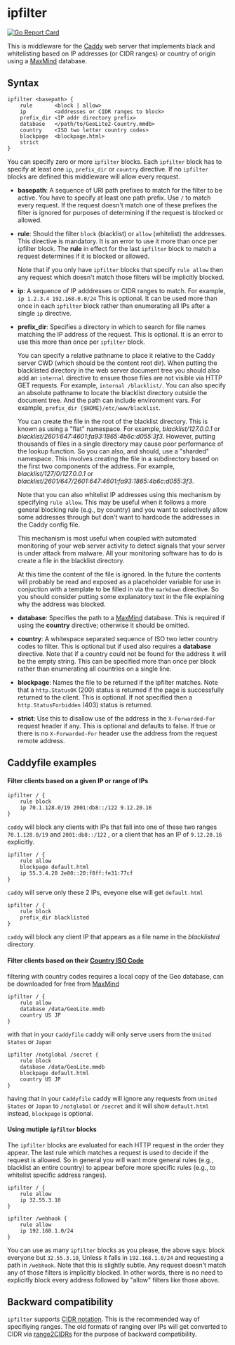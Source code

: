 # ipfilter
[![Go Report Card](https://goreportcard.com/badge/pyed/ipfilter)](https://goreportcard.com/report/pyed/ipfilter)

This is middleware for the [Caddy](http://caddyserver.com)
web server that implements black and whitelisting based on
IP addresses (or CIDR ranges) or country of origin using a
[MaxMind](https://dev.maxmind.com/geoip/geoip2/geolite2/) database.

## Syntax

```
ipfilter <basepath> {
    rule       <block | allow>
    ip         <addresses or CIDR ranges to block>
    prefix_dir <IP addr directory prefix>
    database   </path/to/GeoLite2-Country.mmdb>
    country    <ISO two letter country codes>
    blockpage  <blockpage.html>
    strict
}
```

You can specify zero or more `ipfilter` blocks. Each `ipfilter` block has
to specify at least one `ip`, `prefix_dir` or `country` directive. If no
`ipfilter` blocks are defined this middleware will allow every request.

* **basepath**: A sequence of URI path prefixes to match for the filter
to be active. You have to specify at least one path prefix. Use `/` to
match every request. If the request doesn't match one of these prefixes
the filter is ignored for purposes of determining if the request is
blocked or allowed.

* **rule**: Should the filter `block` (blacklist) or `allow` (whitelist)
the addresses. This directive is mandatory. It is an error to use it more
than once per ipfilter block. The **rule** in effect for the last `ipfilter`
block to match a request determines if it is blocked or allowed.

  Note that if you only have `ipfilter` blocks that specify `rule allow`
  then any request which doesn't match those filters will be implicitly
  blocked.

* **ip**: A sequence of IP adddresses or CIDR ranges to match. For example,
`ip 1.2.3.4 192.168.0.0/24` This is optional. It can be used more than
once in each `ipfilter` block rather than enumerating all IPs after a single
`ip` directive.

* **prefix_dir**: Specifies a directory in which to search for file names
matching the IP address of the request. This is optional. It is an error
to use this more than once per `ipfilter` block.

  You can specify a relative pathname to place it relative to the Caddy
  server CWD (which should be the content root dir).  When putting the
  blacklisted directory in the web server document tree you should also add
  an `internal` directive to ensure those files are not visible via HTTP
  GET requests. For example, `internal /blacklist/`. You can also specify
  an absolute pathname to locate the blacklist directory outside the
  document tree. And the path can include environment vars. For example,
  `prefix_dir {$HOME}/etc/www/blacklist`.

  You can create the file in the root of the blacklist directory. This is
  known as using a "flat" namespace. For example, *blacklist/127.0.0.1*
  or *blacklist/2601:647:4601:fa93:1865:4b6c:d055:3f3*. However,
  putting thousands of files in a single directory may cause
  poor performance of the lookup function. So you can also,
  and should, use a "sharded" namespace. This involves creating
  the file in a subdirectory based on the first two components
  of the address. For example, *blacklist/127/0/127.0.0.1* or
  *blacklist/2601/647/2601:647:4601:fa93:1865:4b6c:d055:3f3*.

  Note that you can also whitelist IP addresses using this mechanism
  by specifying `rule allow`. This may be useful when it follows a more
  general blocking rule (e.g., by country) and you want to selectively
  allow some addresses through but don't want to hardcode the addresses
  in the Caddy config file.

  This mechanism is most useful when coupled with automated monitoring of
  your web server activity to detect signals that your server is under
  attack from malware. All your monitoring software has to do is create
  a file in the blacklist directory.

  At this time the content of the file is ignored. In the future the
  contents will probably be read and exposed as a placeholder variable
  for use in conjuction with a template to be filled in via the `markdown`
  directive. So you should consider putting some explanatory text in the
  file explaining why the address was blocked.

* **database**: Specifies the path to a
[MaxMind](https://dev.maxmind.com/geoip/geoip2/geolite2/) database. This
is required if using the **country** directive; otherwise it should
be omitted.

* **country**: A whitespace separated sequence of ISO two letter country
codes to filter. This is optional but if used also requires a **database**
directive. Note that if a country could not be found for the address it
will be the empty string. This can be specified more than once per block
rather than enumerating all countries on a single line.

* **blockpage**: Names the file to be returned if the ipfilter
matches. Note that a `http.StatusOK` (200) status is returned if the
page is successfully returned to the client. This is optional. If not
specified then a `http.StatusForbidden` (403) status is returned.

* **strict**: Use this to disallow use of the address in the
`X-Forwarded-For` request header if any. This is optional and defaults
to false. If true or there is no `X-Forwarded-For` header use the address
from the request remote address.

## Caddyfile examples

#### Filter clients based on a given IP or range of IPs

```
ipfilter / {
	rule block
	ip 70.1.128.0/19 2001:db8::/122 9.12.20.16
}
```
`caddy` will block any clients with IPs that fall into one of these two ranges `70.1.128.0/19` and `2001:db8::/122` , or a client that has an IP of `9.12.20.16` explicitly.

```
ipfilter / {
	rule allow
	blockpage default.html
	ip 55.3.4.20 2e80::20:f8ff:fe31:77cf
}
```
`caddy` will serve only these 2 IPs, eveyone else will get `default.html`

```
ipfilter / {
	rule block
	prefix_dir blacklisted
}
```
`caddy` will block any client IP that appears as a file name in the
*blacklisted* directory.

#### Filter clients based on their [Country ISO Code](https://en.wikipedia.org/wiki/ISO_3166-1#Current_codes)

filtering with country codes requires a local copy of the Geo database, can be downloaded for free from [MaxMind](https://dev.maxmind.com/geoip/geoip2/geolite2/)
```
ipfilter / {
	rule allow
	database /data/GeoLite.mmdb
	country US JP
}
```
with that in your `Caddyfile` caddy will only serve users from the `United States` or `Japan`

```
ipfilter /notglobal /secret {
	rule block
	database /data/GeoLite.mmdb
	blockpage default.html
	country US JP
}
```
having that in your `Caddyfile` caddy will ignore any requests from `United States` or `Japan` to `/notglobal` or `/secret` and it will show `default.html` instead, `blockpage` is optional.

#### Using mutiple `ipfilter` blocks

The `ipfilter` blocks are evaluated for each HTTP request in the order they
appear. The last rule which matches a request is used to decide if the request
is allowed. So in general you will want more general rules (e.g., blacklist an
entire country) to appear before more specific rules (e.g., to whitelist
specific address ranges).

```
ipfilter / {
	rule allow
	ip 32.55.3.10
}

ipfilter /webhook {
	rule allow
	ip 192.168.1.0/24
}
```
You can use as many `ipfilter` blocks as you please, the above says: block everyone but `32.55.3.10`, Unless it falls in `192.168.1.0/24` and requesting a path in `/webhook`. Note that this is slightly subtle. Any request doesn't match any of those filters is implicitly blocked. In other words, there is no need to explicitly block every  address followed by "allow" filters like those above.

## Backward compatibility

`ipfilter` supports [CIDR notation](https://en.wikipedia.org/wiki/Classless_Inter-Domain_Routing). This is the recommended way of specifiying ranges. The old formats of ranging over IPs will get converted to CIDR via [range2CIDRs](https://github.com/pyed/ipfilter/blob/master/range2CIDRs.go) for the purpose of backward compatibility.
